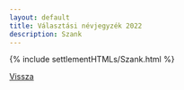 ```yaml
---
layout: default
title: Választási névjegyzék 2022
description: Szank
---
```


{% include settlementHTMLs/Szank.html %}

[Vissza](./)